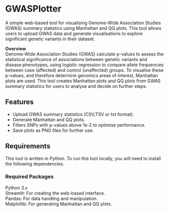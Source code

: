 # GWASPlotter
A simple web-based tool for visualising Genome-Wide Association Studies (GWAS) summary statistics using Manhattan and QQ plots. This tool allows users to upload GWAS data and generate visualisations to explore significant genetic variants in their dataset.

**Overview** \
Genome-Wide Association Studies (GWAS) calculate p-values to assess the statistical significance of associations between genetic variants and disease phenotypes, using logistic regression to compare allele frequencies between case (affected) and control (unaffected) groups. To visualise these p-values, and therefore determine genomics areas of interest, Manhattan plots are used. This tool creates Manhattan plots and QQ plots from GWAS summary statistics for users to analyse and decide on further steps.

## Features

- Upload GWAS summary statistics (CSV,TSV or txt format).
- Generate Manhattan and QQ plots.
- Filters SNPs with p-values above 1e-2 to optimise performance.
- Save plots as PNG files for further use.

## Requirements
This tool is written in Python. To run this tool locally, you will need to install the following dependencies.

### Required Packages
Python 3.x \
Streamlit: For creating the web-based interface. \
Pandas: For data handling and manipulation. \
Matplotlib: For generating Manhattan and QQ plots.
